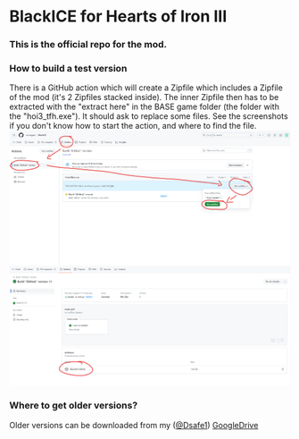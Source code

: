 # BlackICE for Hearts of Iron III
### This is the official repo for the mod.

### How to build a test version
There is a GitHub action which will create a Zipfile which includes a Zipfile of the mod (it's 2 Zipfiles stacked inside). The inner Zipfile then has to be extracted with the "extract here" in the BASE game folder (the folder with the "hoi3_tfh.exe"). It should ask to replace some files.
See the screenshots if you don't know how to start the action, and where to find the file.
![First](Davestuff/action1.png?raw=true "How to start an action")
![Second](Davestuff/action2.png?raw=true "Where to download the file")


### Where to get older versions?
Older versions can be downloaded from my ([@Dsafe1](https://github.com/Dsafe1)) [GoogleDrive](https://drive.google.com/drive/folders/17b5sYNkG1sfR8vqJHtatweoxQaWM4icy?usp=drive_link)
